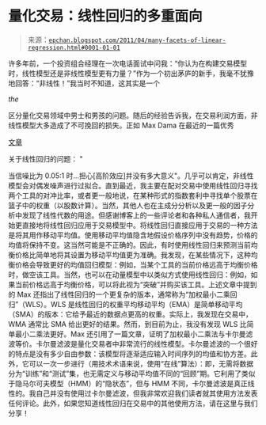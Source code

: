 <!--yml

分类：未分类

日期：2024-05-12 19:03:06

-->

# 量化交易：线性回归的多重面向

> 来源：[`epchan.blogspot.com/2011/04/many-facets-of-linear-regression.html#0001-01-01`](http://epchan.blogspot.com/2011/04/many-facets-of-linear-regression.html#0001-01-01)

许多年前，一个投资组合经理在一次电话面试中问我：“你认为在构建交易模型时，线性模型还是非线性模型更有力量？”作为一个初出茅庐的新手，我毫不犹豫地回答：“非线性！”我当时不知道，这其实是一个

*the*

区分量化交易领域中男士和男孩的问题。随后的经验告诉我，在交易利润方面，非线性模型大多造成了不可挽回的损失。正如 Max Dama 在最近的一篇优秀

[文章](http://www.maxdama.com/?p=414)

关于线性回归的问题： "

当信噪比为 0.05:1 时...担心[高阶效应]并没有多大意义"。几乎可以肯定，非线性模型会对偶发噪声进行过拟合。直到最近，我主要在配对交易中使用线性回归寻找两个工具的对冲比率，或者更一般地说，在某种形式的指数套利中寻找单个股票在篮子中的权重（以股数计算）。当然，其他人也在主成分分析以及更一般的因子分析中发现了线性代数的用途。但感谢博客上的一些评论者和各种私人通信者，我开始更直接地将线性回归应用于交易模型中。将线性回归直接应用于交易的一种方法是将其用作移动平均值。使用移动平均值隐含地假设价格序列中没有趋势，价格的均值将保持不变。这当然可能是不正确的。因此，有时使用线性回归来预测当前均衡价格比简单地将其设置为移动平均值更为准确。我发现，在某些情况下，这种均衡价格会导致更好的均值回归模型：例如，当某个工具的当前价格远高于均衡价格时，做空该工具。当然，也可以在动量模型中以类似方式使用线性回归：例如，如果当前价格远高于均衡价格，可以将此视为“突破”并购买该工具。上述文章中提到的 Max 还指出了线性回归的一个更复杂的版本，通常称为“加权最小二乘回归”（WLS）。WLS 是线性回归的权重平均移动平均（EMA）是简单移动平均（SMA）的版本：它给予最近的数据点更高的权重。实际上，我发现在交易中，WMA 通常比 SMA 给出更好的结果。然而，到目前为止，我没有发现 WLS 比简单最小二乘法更好。Max 还引用了一篇文章，证明了加权最小二乘法与卡尔曼滤波等价。卡尔曼滤波是量化交易者中非常流行的线性模型。卡尔曼滤波的一个很好的特点是没有多少自由参数：该模型将逐渐适应输入时间序列的均值和协方差。此外，它可以一次一步进行（用技术术语来说，使用“在线”算法）：即，无需将数据分为“训练”和“测试”集，也无需定义与移动平均值不同的“回顾”期。它利用了类似于隐马尔可夫模型（HMM）的“隐状态”，但与 HMM 不同，卡尔曼滤波是真正线性的。我自己并没有使用过卡尔曼滤波，但我非常欢迎我们读者就其使用方法发表任何评论。此外，如果您知道线性回归在交易中的其他使用方法，请在这里与我们分享！

